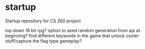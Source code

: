 # startup
Startup repository for CS 260 project

top down 16 bit rpg?
option to seed random generation from api at beginning?
find different keywords in the game that unlock cooler stuff/capture the flag type gameplay?